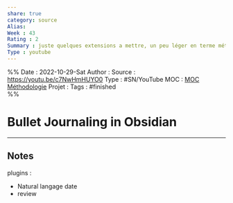 ```yaml
---
share: true 
category: source
Alias:
Week : 43
Rating : 2
Summary : juste quelques extensions a mettre, un peu léger en terme méthodo ou conseils.
Type : youtube
---
```

%%
Date : 2022-10-29-Sat
Author :
Source : https://youtu.be/c7NwHmHUYO0
Type : #SN/YouTube 
MOC : [MOC Méthodologie](MOC%20M%C3%A9thodologie.md)
Projet : 
Tags : #finished  
%%

# Bullet Journaling in Obsidian


***

## Notes
plugins :
- Natural langage date
- review
